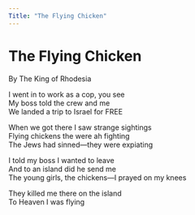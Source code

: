 ```yaml
---
Title: "The Flying Chicken"
---
```


# The Flying Chicken

By The King of Rhodesia  

I went in to work as a cop, you see  
My boss told the crew and me  
We landed a trip to Israel for FREE  

When we got there I saw strange sightings  
Flying chickens the were ah fighting  
The Jews had sinned—they were expiating  

I told my boss I wanted to leave  
And to an island did he send me  
The young girls, the chickens—I prayed on my knees  

They killed me there on the island  
To Heaven I was flying  
